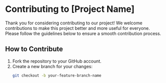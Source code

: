 # Contributing to [Project Name]

Thank you for considering contributing to our project! We welcome contributions to make this project better and more useful for everyone. Please follow the guidelines below to ensure a smooth contribution process.

## How to Contribute

1. Fork the repository to your GitHub account.
2. Create a new branch for your changes:
   ```bash
   git checkout -b your-feature-branch-name
